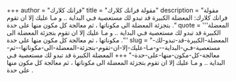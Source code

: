 +++
author = "فرانك كلارك"
title = "مقولة فرانك كلارك"
description = "مقولة فرانك كلارك: المعضلة الكبيرة قد تبدو لك مستعصية فـي البداية .. و مـا عليك إلا ان تقوم بتجزئة المعضلة الى مكوناتها ، ثم معالجة كل مكون منها على حدة ."
quote = '''المعضلة الكبيرة قد تبدو لك مستعصية فـي البداية .. و مـا عليك إلا ان تقوم بتجزئة المعضلة الى مكوناتها ، ثم معالجة كل مكون منها على حدة .''' 
slug = "المعضلة-الكبيرة-قد-تبدو-لك-مستعصية-فـي-البداية--و-مـا-عليك-إلا-ان-تقوم-بتجزئة-المعضلة-الى-مكوناتها--ثم-معالجة-كل-مكون-منها-على-حدة-"
+++
المعضلة الكبيرة قد تبدو لك مستعصية فـي البداية .. و مـا عليك إلا ان تقوم بتجزئة المعضلة الى مكوناتها ، ثم معالجة كل مكون منها على حدة .
